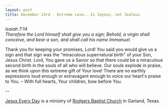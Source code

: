 ```yaml
---
layout: post
title: December 23rd - Extreme Love...Is Joyous, not Jealous
---
```


_Isaiah 7:14  
Therefore the Lord himself shall give you a sign; Behold, a virgin
shall conceive, and bear a son, and shall call his name Immanuel._

Thank you for keeping your promises, Lord! You said you would give
us a sign and that sign was the "miraculous supernatural birth" of
your Son, Jesus Christ. Lord, You gave us a Savior so that there
could be a miraculous second birth in the souls of all who will
believe. Our souls explode in praise, as we think upon this extreme
gift of Your love! There are no earthly expressions loud enough or
extravagant enough to voice our heart's praise to You. &ndash; With
full hearts, Your children, bow before You.

 --

<a href=http://jesuseveryday.net>Jesus Every Day</a> is a ministry of <a href=http://rodgersbaptist.net>Rodgers Baptist Church</a> in Garland, Texas.
